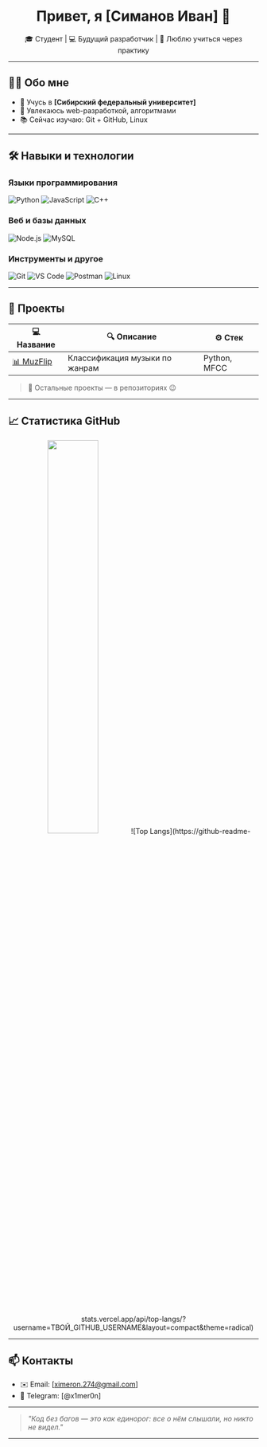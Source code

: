 <h1 align="center">Привет, я [Симанов Иван] 👋</h1>

<p align="center">
  🎓 Студент | 💻 Будущий разработчик | 🌱 Люблю учиться через практику
</p>

---

## 🧑‍💻 Обо мне

- 🏫 Учусь в **[Сибирский федеральный университет]**
- 🔬 Увлекаюсь web-разработкой, алгоритмами
- 📚 Сейчас изучаю: Git + GitHub, Linux
---

## 🛠️ Навыки и технологии

### Языки программирования
![Python](https://img.shields.io/badge/Python-3776AB?style=for-the-badge&logo=python&logoColor=white)
![JavaScript](https://img.shields.io/badge/JavaScript-F7DF1E?style=for-the-badge&logo=javascript&logoColor=black)
![C++](https://img.shields.io/badge/C++-00599C?style=for-the-badge&logo=cplusplus&logoColor=white)

### Веб и базы данных
![Node.js](https://img.shields.io/badge/Node.js-339933?style=for-the-badge&logo=nodedotjs&logoColor=white)
![MySQL](https://img.shields.io/badge/MySQL-005C84?style=for-the-badge&logo=mysql&logoColor=white)

### Инструменты и другое
![Git](https://img.shields.io/badge/Git-F05032?style=for-the-badge&logo=git&logoColor=white)
![VS Code](https://img.shields.io/badge/VS%20Code-007ACC?style=for-the-badge&logo=visualstudiocode&logoColor=white)
![Postman](https://img.shields.io/badge/Postman-FF6C37?style=for-the-badge&logo=postman&logoColor=white)
![Linux](https://img.shields.io/badge/Linux-FCC624?style=for-the-badge&logo=linux&logoColor=black)

---

## 📌 Проекты

| 💻 Название | 🔍 Описание | ⚙️ Стек |
|------------|-------------|--------|
| [📊 MuzFlip](https://github.com/Ximeron/MuzFlip) | Классификация музыки по жанрам | Python, MFCC |
> 📁 Остальные проекты — в репозиториях 😉

---

## 📈 Статистика GitHub

<p align="center">
  <img width="45%" src="https://github-readme-stats.vercel.app/api?username=Ximeron&show_icons=true&theme=radical&hide_border=true" />
  ![Top Langs](https://github-readme-stats.vercel.app/api/top-langs/?username=ТВОЙ_GITHUB_USERNAME&layout=compact&theme=radical)

</p>

---

## 📫 Контакты

- ✉️ Email: [ximeron.274@gmail.com]
- 💬 Telegram: [@x1mer0n]
---

> _"Код без багов — это как единорог: все о нём слышали, но никто не видел."_

---

